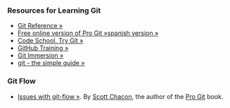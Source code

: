 ### Resources for Learning Git
* [Git Reference &raquo;](http://gitref.org)
* [Free online version of Pro Git &raquo;](http://git-scm.com/book)[spanish version &raquo;](http://git-scm.com/book/es)
* [Code School. Try Git &raquo;](http://try.github.io/levels/1/challenges/1)
* [GitHub Training &raquo;](http://training.github.com/web/git-foundations/)
* [Git Immersion &raquo;](http://gitimmersion.com)
* [git - the simple guide &raquo;](http://rogerdudler.github.io/git-guide/)

### Git Flow
* [Issues with git-flow &raquo;](http://scottchacon.com/2011/08/31/github-flow.html). By [Scott Chacon](http://scottchacon.com/), the author of the [Pro Git](http://progit.org/) book.
